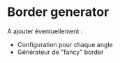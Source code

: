 # Border generator

A ajouter éventuellement :
* Configuration pour chaque angle
* Générateur de "fancy" border
